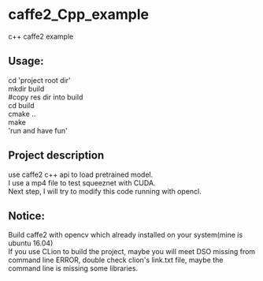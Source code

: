 # caffe2_Cpp_example  
c++ caffe2 example  
## **Usage:**  
cd 'project root dir'  
mkdir build  
#copy res dir into build  
cd build  
cmake ..  
make  
'run and have fun'  
  
## **Project description**  
use caffe2 c++ api to load pretrained model.   
I use a mp4 file to test squeeznet with CUDA.  
Next step, I will try to modify this code running with opencl.    
  
## Notice:   
Build caffe2 with opencv which already installed on your system(mine is ubuntu 16.04)  
If you use CLion to build the project, maybe you will meet DSO missing from command line ERROR, double check clion's link.txt file, maybe the command line is missing some libraries.
